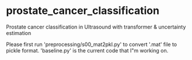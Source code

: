 # prostate_cancer_classification
Prostate cancer classification in Ultrasound with transformer &amp; uncertainty estimation

Please first run 'preprocessing/s00_mat2pkl.py' to convert '.mat' file to pickle format. 'baseline.py' is the current code that I"m working on.
